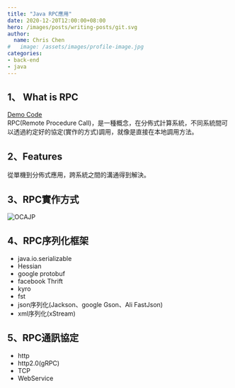 ```yaml
---
title: "Java RPC應用"
date: 2020-12-20T12:00:00+08:00
hero: /images/posts/writing-posts/git.svg
author:
  name: Chris Chen
#   image: /assets/images/profile-image.jpg
categories:
- back-end
- java
---
```


## 1、 What is RPC
[Demo Code](https://github.com/kyocoolcool/rpc-fundamentals)  
RPC(Remote Procedure Call)，是一種概念，在分佈式計算系統，不同系統間可以透過約定好的協定(實作的方式)調用，就像是直接在本地調用方法。

## 2、Features

從單機到分佈式應用，跨系統之間的溝通得到解決。

  

## 3、RPC實作方式

![OCAJP](https://raw.githubusercontent.com/kyocoolcool/blog/master/static/images/blog/20201220/20200708-post-1.png)

## 4、RPC序列化框架
- java.io.serializable
- Hessian
- google protobuf
- facebook Thrift
- kyro
- fst
- json序列化(Jackson、google Gson、Ali FastJson)
- xml序列化(xStream)

## 5、RPC通訊協定
- http
- http2.0(gRPC)
- TCP
- WebService


